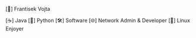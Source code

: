 [👋] Frantisek Vojta

[☕] Java
[🐍] Python
[🛠️] Software
[🌐] Network Admin & Developer
[🐧] Linux Enjoyer

<!---
Frantisek-Vojta/Frantisek-Vojta is a ✨ special ✨ repository because its `README.md` (this file) appears on your GitHub profile.
You can click the Preview link to take a look at your changes.
--->
